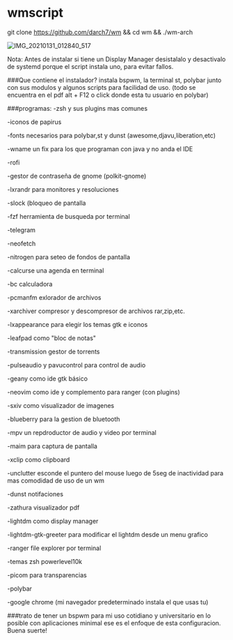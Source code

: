 # wmscript

git clone https://github.com/darch7/wm && cd wm && ./wm-arch


![IMG_20210131_012840_517](https://user-images.githubusercontent.com/70046164/106374628-c13f5f00-6363-11eb-840e-310f7c6f0ff6.png)



Nota: Antes de instalar si tiene un Display Manager desistalalo y desactivalo de systemd porque el script instala uno, para evitar fallos.

###Que contiene el instalador?
instala bspwm, la terminal st, polybar junto con sus modulos y algunos scripts para facilidad de uso. (todo se encuentra en el pdf alt + F12 o click donde esta tu usuario en polybar)

###programas:
-zsh y sus plugins mas comunes

-iconos de papirus

-fonts necesarios para polybar,st y dunst (awesome,djavu,liberation,etc)

-wname un fix para los que programan con java y no anda el IDE

-rofi

-gestor de contraseña de gnome (polkit-gnome)

-lxrandr para monitores y resoluciones

-slock (bloqueo de pantalla

-fzf herramienta de busqueda por terminal

-telegram

-neofetch

-nitrogen para seteo de fondos de pantalla

-calcurse una agenda en terminal

-bc calculadora

-pcmanfm exlorador de archivos

-xarchiver compresor y descompresor de archivos rar,zip,etc.

-lxappearance para elegir los temas gtk e iconos

-leafpad como "bloc de notas"

-transmission gestor de torrents

-pulseaudio y pavucontrol para control de audio

-geany como ide gtk básico

-neovim como ide y complemento para ranger (con plugins)

-sxiv como visualizador de imagenes

-blueberry para la gestion de bluetooth

-mpv un repdroductor de audio y video por terminal

-maim para captura de pantalla 

-xclip como clipboard

-unclutter esconde el puntero del mouse luego de 5seg de inactividad para mas comodidad de uso de un wm

-dunst notifaciones

-zathura visualizador pdf

-lightdm como display manager

-lightdm-gtk-greeter para modificar el lightdm desde un menu grafico

-ranger file explorer por terminal 

-temas zsh powerlevel10k 

-picom para transparencias

-polybar

-google chrome (mi navegador predeterminado instala el que usas tu)

###trato de tener un bspwm para mi uso cotidiano y universitario en lo posible con aplicaciones minimal ese es el enfoque de esta configuracion. Buena suerte!



